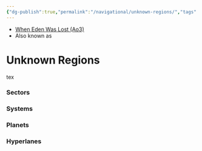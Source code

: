 ```yaml
---
{"dg-publish":true,"permalink":"/navigational/unknown-regions/","tags":["map","region","unfinished"]}
---
```


- [When Eden Was Lost (Ao3)](https://archiveofourown.org/works/19334440/chapters/45992584)
- Also known as
# Unknown Regions
tex

### Sectors

### Systems

### Planets

### Hyperlanes
